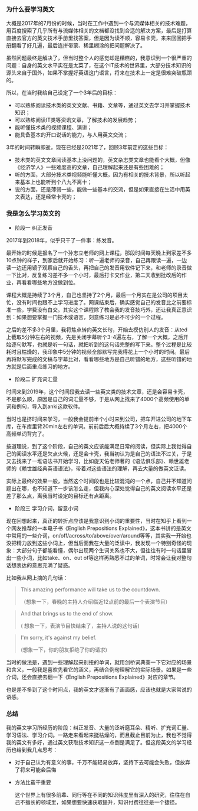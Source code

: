 ### 为什么要学习英文

大概是2017年的7月份的时候，当时在工作中遇到一个与流媒体相关的技术难题，用百度搜索了几乎所有与流媒体相关的文档都没找到合适的解决方案，最后是打算直接去官方的英文技术手册里找答案，但是因为读不顺，容易卡壳，来来回回把手册翻看了好几遍，最后连拼带蒙、稀里糊涂的把问题解决了。

虽然问题最终是解决了，但当时整个人的感觉却是糟糕的，我意识到一个很严重的问题：自身的英文水平实在是太菜了，在这个IT技术的世界里，大部分技术知识的源头来自于国外，如果不掌握好英语这门语言，将来在技术上一定是很难突破瓶颈的。

所以，在当时我给自己设定了一个3年后的目标：

- 可以熟练阅读技术类的英文文献、书籍、文章等，通过英文去学习并掌握技术知识；
- 可以熟练阅读IT类等资讯文章，了解技术的发展趋势；
- 能听懂技术类的视频课程、演讲；
- 能具备基本的开口说话的能力，与人用英文交流；

3年的时间转瞬即逝，现在已经是2021年了，回顾3年前定的这些目标：

- 技术类的英文文章阅读基本上没问题的，英文杂志类文章也能看个大概，但像《经济学人》一些难度高的文章，自己理解起来还是有些困难的；
- 听的方面，大部分技术类视频能听懂大概，因为有相关的技术背景，所以听起来基本上也能听到个八九不离十；
- 说的方面，还是薄弱一些，能做一些基本的交流，但是如果直接在生活中用英文表达，还是经常卡壳的；



### 我是怎么学习英文的

- 阶段一  纠正发音

2017年到2018年，似乎只干了一件事：练发音。

最开始的时候是报名了一个孙志立老师的网上课程，那段时间每天晚上到家差不多10点钟的样子，到家后就开始练习：听一遍老师的录音，自己再跟读一遍，一边读一边还用镜子观察自己的舌头，再把自己的发音用软件记下来，和老师的录音做一下比对，反复练习差不多一个小时，最后打卡交作业，第二天收到批改后的作业，再看看哪些地方没做到位。

课程大概是持续了3个月，自己也坚持了2个月，最后一个月实在是公司的项目太忙，没有时间也跟不上学习进度了。网课结束后，确实感觉自己的发音比之前要标准一些，学费没有白交。其实这个课程除了教会我的发音技巧外，还让我真正意识到：如果想要掌握一门技术或语言，刻意练习是必不可少的一个过程。

之后的差不多3个月里，我将焦点转向英文长句，开始去模仿别人的发音：从ted上截取5分钟左右的视频，先是关闭字幕听个3-4遍左右，了解一个大概，之后开始逐句默写，也就是听一句话，就把听到的这句话完整的写下来。整个过程是比较耗时且枯燥的，我印象中5分钟的视频全部默写完我得花上一个小时的时间。最后再将默写完成的文稿与字幕比对，看看哪些地方是自己听错的地方，这些听错的地方就是后面重点练习的地方。



- 阶段二  扩充词汇量

时间来到2019年，这个时间段我去读一些英文类的技术文章，还是会容易卡壳，不是那么顺，原因是自己的词汇量不够，于是从网上找来了4000个高频使用的单词和例句，导入到anki这款软件。

当时也是挤时间来学习，一般我会提前半个小时来到公司，把车开进公司的地下车库，在车库里背20min左右的单词。前前后后大概持续了3个月左右，把4000个高频单词背完了。

按道理说，到了这个阶段，自己的英文应该能满足日常的阅读，但实际上我觉得自己的阅读水平还是欠点火候，还是会卡壳，我当初认为是自己的语法不过关，于是又去找来了一堆语法书开始学习，比如旋天佑老师著的《语法俱乐部》、赖世雄老师的《赖世雄经典英语语法》，带着对这些语法的理解，再去大量的做英文泛读。

实际上最终的效果一般，当然这个时间段也是比较混沌的一个点，自己并不知道问题出在哪，也不知道下一步该怎么走，但我内心深处觉得自己的英文阅读水平还是差了那么点，离我当时设定的目标还有点距离。



- 阶段三 学习介词，留意小词

现在回想起来，真正的转折点应该是我意识到小词的重要性，当时在知乎上看到一个网友推荐的一本电子书《English Prepositions Explained》，这本书讲的是英文中常用的一些介词，on/off/across/to/above/over/around等等，其实我一开始也没把精力放到这些小词上，但当后面我在大量的泛读中，我发现一个特别奇怪的现象：大部分句子都能看懂，偶尔出现两个生词关系也不大，但往往有时一句话里冒出一些小词，比如take、on、out of等这样再熟悉不过的单词，时常会让我对整句话想表达的意思充满了疑惑。

比如我从网上摘的几句话：

> This amazing performance will take us to  the countdown.
>
> （想象一下，春晚的主持人介绍临近12点前的最后一个表演节目）

> And that brings us to the end of show.
>
> ( 想象一下，表演节目快结束了，主持人说的这句话)

> I'm sorry, it's against my belief.
>
> (想象一下，你的朋友拒绝了你的请求)

当时的做法是，遇到一些理解起来别扭的单词，就用剑桥词典查一下它对应的场景和含义，一般我是喜欢先看它的涵义，再结合例句理解它的实际场景。如果是一些介词，还会直接去翻一下《English Prepositions Explained》对应的章节。

也是差不多到了这个时间点，我的英文才逐渐有了画面感，应该也就是大家常说的语感。



### 总结

我的英文学习所经历的阶段：纠正发音、大量的泛听磨耳朵、精听、扩充词汇量、学习语法、学习介词。一路走来看起来挺枯燥的，而且截止目前为止，我也不觉得我的英文有多好，通过英文获取技术知识这一点倒是满足了。但这段英文的学习经历也给到我几点思考：

- 对于自己认为有意义的事，千万不能轻易放弃，坚持下去可能会失败，但放弃了将来可能会后悔

- 方法比蛮干重要

  这个世界上有很多前辈、同行等在不同的知识纬度里有深入的研究，往往在自己不擅长的领域里，如果想要快速获取提升，知识付费往往是一个捷径。